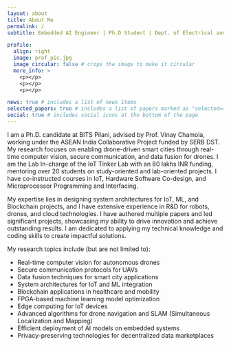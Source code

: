 ```yaml
---
layout: about
title: About Me
permalink: /
subtitle: Embedded AI Engineer | Ph.D Student | Dept. of Electrical and Electronics, BITS Pilani 

profile:
  align: right
  image: prof_pic.jpg
  image_circular: false # crops the image to make it circular
  more_info: >
    <p></p>
    <p></p>
    <p></p>

news: true # includes a list of news items
selected_papers: true # includes a list of papers marked as "selected={true}"
social: true # includes social icons at the bottom of the page
---
```


I am a Ph.D. candidate at BITS Pilani, advised by Prof. Vinay Chamola, working under the ASEAN India Collaborative Project funded by SERB DST. My research focuses on enabling drone-driven smart cities through real-time computer vision, secure communication, and data fusion for drones. I am the Lab In-charge of the IoT Tinker Lab with an 80 lakhs INR funding, mentoring over 20 students on study-oriented and lab-oriented projects. I have co-instructed courses in IoT, Hardware Software Co-design, and Microprocessor Programming and Interfacing.

My expertise lies in designing system architectures for IoT, ML, and Blockchain projects, and I have extensive experience in R&D for robots, drones, and cloud technologies. I have authored multiple papers and led significant projects, showcasing my ability to drive innovation and achieve outstanding results. I am dedicated to applying my technical knowledge and coding skills to create impactful solutions.

My research topics include (but are not limited to):

<ul>
  <li>Real-time computer vision for autonomous drones</li>
  <li>Secure communication protocols for UAVs</li>
  <li>Data fusion techniques for smart city applications</li>
  <li>System architectures for IoT and ML integration</li>
  <li>Blockchain applications in healthcare and mobility</li>
  <li>FPGA-based machine learning model optimization</li>
  <li>Edge computing for IoT devices</li>
  <li>Advanced algorithms for drone navigation and SLAM (Simultaneous Localization and Mapping)</li>
  <li>Efficient deployment of AI models on embedded systems</li>
  <li>Privacy-preserving technologies for decentralized data marketplaces</li>
</ul>
